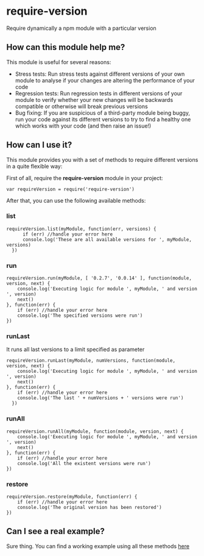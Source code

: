 # require-version
Require dynamically a npm module with a particular version

## How can this module help me?
This module is useful for several reasons:

- Stress tests: Run stress tests against different versions of your own module to analyse if your changes are altering the performance of your code
- Regression tests: Run regression tests in different versions of your module to verify whether your new changes will be backwards compatible or otherwise will break previous versions
- Bug fixing: If you are suspicious of a third-party module being buggy, run your code against its different versions to try to find a healthy one which works with your code (and then raise an issue!)

## How can I use it?
This module provides you with a set of methods to require different versions in a quite flexible way:

First of all, require the **require-version** module in your project:

```var requireVersion = require('require-version')```

After that, you can use the following available methods:

### list

```
requireVersion.list(myModule, function(err, versions) {
      if (err) //handle your error here
      console.log('These are all available versions for ', myModule, versions)
  })
```

### run

```
requireVersion.run(myModule, [ '0.2.7', '0.0.14' ], function(module, version, next) {
    console.log('Executing logic for module ', myModule, ' and version ', version)
    next()
}, function(err) {
    if (err) //handle your error here
    console.log('The specified versions were run')
})
```

### runLast

It runs all last versions to a limit specified as parameter

```
requireVersion.runLast(myModule, numVersions, function(module, version, next) {
    console.log('Executing logic for module ', myModule, ' and version ', version)
    next()
}, function(err) {
    if (err) //handle your error here
    console.log('The last ' + numVersions + ' versions were run')
  })
```

### runAll

```
requireVersion.runAll(myModule, function(module, version, next) {
    console.log('Executing logic for module ', myModule, ' and version ', version)
    next()
}, function(err) {
    if (err) //handle your error here
    console.log('All the existent versions were run')
})
```

### restore

```
requireVersion.restore(myModule, function(err) {
    if (err) //handle your error here
    console.log('The original version has been restored')
})
```

## Can I see a real example?

Sure thing. You can find a working example using all these methods [here](https://github.com/feliun/require-version/blob/master/sample.js)
